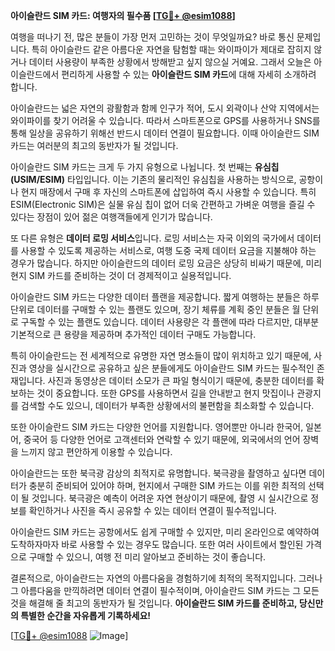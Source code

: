 **아이슬란드 SIM 카드: 여행자의 필수품 [[TG💪+ @esim1088](https://t.me/s/esim1088)]**

여행을 떠나기 전, 많은 분들이 가장 먼저 고민하는 것이 무엇일까요? 바로 통신 문제입니다. 특히 아이슬란드 같은 아름다운 자연을 탐험할 때는 와이파이가 제대로 잡히지 않거나 데이터 사용량이 부족한 상황에서 방해받고 싶지 않으실 거예요. 그래서 오늘은 아이슬란드에서 편리하게 사용할 수 있는 **아이슬란드 SIM 카드**에 대해 자세히 소개하려 합니다.

아이슬란드는 넓은 자연의 광활함과 함께 인구가 적어, 도시 외곽이나 산악 지역에서는 와이파이를 찾기 어려울 수 있습니다. 따라서 스마트폰으로 GPS를 사용하거나 SNS를 통해 일상을 공유하기 위해선 반드시 데이터 연결이 필요합니다. 이때 아이슬란드 SIM 카드는 여러분의 최고의 동반자가 될 것입니다.

아이슬란드 SIM 카드는 크게 두 가지 유형으로 나뉩니다. 첫 번째는 **유심칩(USIM/ESIM)** 타입입니다. 이는 기존의 물리적인 유심칩을 사용하는 방식으로, 공항이나 현지 매장에서 구매 후 자신의 스마트폰에 삽입하여 즉시 사용할 수 있습니다. 특히 ESIM(Electronic SIM)은 실물 유심 칩이 없어 더욱 간편하고 가벼운 여행을 즐길 수 있다는 장점이 있어 젊은 여행객들에게 인기가 많습니다.

또 다른 유형은 **데이터 로밍 서비스**입니다. 로밍 서비스는 자국 이외의 국가에서 데이터를 사용할 수 있도록 제공하는 서비스로, 여행 도중 국제 데이터 요금을 지불해야 하는 경우가 많습니다. 하지만 아이슬란드의 데이터 로밍 요금은 상당히 비싸기 때문에, 미리 현지 SIM 카드를 준비하는 것이 더 경제적이고 실용적입니다.

아이슬란드 SIM 카드는 다양한 데이터 플랜을 제공합니다. 짧게 여행하는 분들은 하루 단위로 데이터를 구매할 수 있는 플랜도 있으며, 장기 체류를 계획 중인 분들은 월 단위로 구독할 수 있는 플랜도 있습니다. 데이터 사용량은 각 플랜에 따라 다르지만, 대부분 기본적으로 큰 용량을 제공하며 추가적인 데이터 구매도 가능합니다.

특히 아이슬란드는 전 세계적으로 유명한 자연 명소들이 많이 위치하고 있기 때문에, 사진과 영상을 실시간으로 공유하고 싶은 분들에게도 아이슬란드 SIM 카드는 필수적인 존재입니다. 사진과 동영상은 데이터 소모가 큰 파일 형식이기 때문에, 충분한 데이터를 확보하는 것이 중요합니다. 또한 GPS를 사용하면서 길을 안내받고 현지 맛집이나 관광지를 검색할 수도 있으니, 데이터가 부족한 상황에서의 불편함을 최소화할 수 있습니다.

또한 아이슬란드 SIM 카드는 다양한 언어를 지원합니다. 영어뿐만 아니라 한국어, 일본어, 중국어 등 다양한 언어로 고객센터와 연락할 수 있기 때문에, 외국에서의 언어 장벽을 느끼지 않고 편안하게 이용할 수 있습니다.

아이슬란드는 또한 북극광 감상의 최적지로 유명합니다. 북극광을 촬영하고 싶다면 데이터가 충분히 준비되어 있어야 하며, 현지에서 구매한 SIM 카드는 이를 위한 최적의 선택이 될 것입니다. 북극광은 예측이 어려운 자연 현상이기 때문에, 촬영 시 실시간으로 정보를 확인하거나 사진을 즉시 공유할 수 있는 데이터 연결이 필수적입니다.

아이슬란드 SIM 카드는 공항에서도 쉽게 구매할 수 있지만, 미리 온라인으로 예약하여 도착하자마자 바로 사용할 수 있는 경우도 많습니다. 또한 여러 사이트에서 할인된 가격으로 구매할 수 있으니, 여행 전 미리 알아보고 준비하는 것이 좋습니다.

결론적으로, 아이슬란드는 자연의 아름다움을 경험하기에 최적의 목적지입니다. 그러나 그 아름다움을 만끽하려면 데이터 연결이 필수적이며, 아이슬란드 SIM 카드는 그 모든 것을 해결해 줄 최고의 동반자가 될 것입니다. **아이슬란드 SIM 카드를 준비하고, 당신만의 특별한 순간을 자유롭게 기록하세요!** 

[[TG💪+ @esim1088](https://t.me/s/esim1088) ![Image](https://i.postimg.cc/Y0z9fWf4/image.png)]